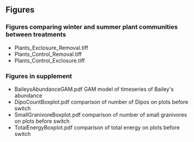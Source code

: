 ## Figures

### Figures comparing winter and summer plant communities between treatments
 * Plants_Exclosure_Removal.tiff
 * Plants_Control_Removal.tiff
 * Plants_Control_Exclosure.tiff

### Figures in supplement
 * BaileysAbundanceGAM.pdf GAM model of timeseries of Bailey's abundance
 * DipoCountBoxplot.pdf comparison of number of Dipos on plots before switch
 * SmallGranivoreBoxplot.pdf comparison of number of small granivores on plots before switch
 * TotalEnergyBoxplot.pdf comparison of total energy on plots before switch

